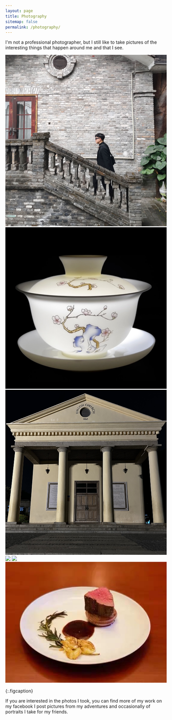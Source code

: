 ```yaml
---
layout: page
title: Photography
sitemap: false
permalink: /photography/
---
```


I'm not a professional photographer, but I still like to take pictures of the interesting things that happen around me and that I see.


<div id="gallery">
  
   <img src="../assets/img/1.JPG">
   <img src="../assets/img/2.JPG">
   <img src="../assets/img/3.JPG">
   <img src="../assets/img/4.JPG">
   <img src="../assets/img/5.JPG">
   <img src="../assets/img/6.JPG">
  
</div>


{:.figcaption}

If you are interested in the photos I took, you can find more of my work on my facebook
I post pictures from my adventures and occasionally of portraits I take for my friends.
